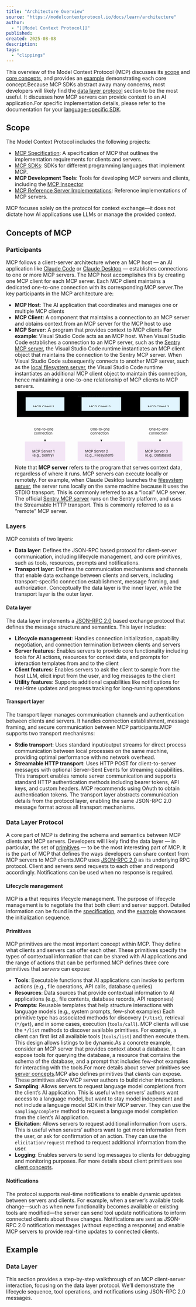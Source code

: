 ```yaml
---
title: "Architecture Overview"
source: "https://modelcontextprotocol.io/docs/learn/architecture"
author:
  - "[[Model Context Protocol]]"
published:
created: 2025-08-08
description:
tags:
  - "clippings"
---
```

This overview of the Model Context Protocol (MCP) discusses its [scope](https://modelcontextprotocol.io/docs/learn/#scope) and [core concepts](https://modelcontextprotocol.io/docs/learn/#concepts-of-mcp), and provides an [example](https://modelcontextprotocol.io/docs/learn/#example) demonstrating each core concept.Because MCP SDKs abstract away many concerns, most developers will likely find the [data layer protocol](https://modelcontextprotocol.io/docs/learn/#data-layer-protocol) section to be the most useful. It discusses how MCP servers can provide context to an AI application.For specific implementation details, please refer to the documentation for your [language-specific SDK](https://modelcontextprotocol.io/docs/sdk).

## Scope

The Model Context Protocol includes the following projects:
- [MCP Specification](https://modelcontextprotocol.io/specification/latest): A specification of MCP that outlines the implementation requirements for clients and servers.
- [MCP SDKs](https://modelcontextprotocol.io/docs/sdk): SDKs for different programming languages that implement MCP.
- **MCP Development Tools**: Tools for developing MCP servers and clients, including the [MCP Inspector](https://github.com/modelcontextprotocol/inspector)
- [MCP Reference Server Implementations](https://github.com/modelcontextprotocol/servers): Reference implementations of MCP servers.

MCP focuses solely on the protocol for context exchange—it does not dictate how AI applications use LLMs or manage the provided context.

## Concepts of MCP

### Participants

MCP follows a client-server architecture where an MCP host — an AI application like [Claude Code](https://www.anthropic.com/claude-code) or [Claude Desktop](https://www.claude.ai/download) — establishes connections to one or more MCP servers. The MCP host accomplishes this by creating one MCP client for each MCP server. Each MCP client maintains a dedicated one-to-one connection with its corresponding MCP server.The key participants in the MCP architecture are:
- **MCP Host**: The AI application that coordinates and manages one or multiple MCP clients
- **MCP Client**: A component that maintains a connection to an MCP server and obtains context from an MCP server for the MCP host to use
- **MCP Server**: A program that provides context to MCP clients
**For example**: Visual Studio Code acts as an MCP host. When Visual Studio Code establishes a connection to an MCP server, such as the [Sentry MCP server](https://docs.sentry.io/product/sentry-mcp/), the Visual Studio Code runtime instantiates an MCP client object that maintains the connection to the Sentry MCP server. When Visual Studio Code subsequently connects to another MCP server, such as the [local filesystem server](https://github.com/modelcontextprotocol/servers/tree/main/src/filesystem), the Visual Studio Code runtime instantiates an additional MCP client object to maintain this connection, hence maintaining a one-to-one relationship of MCP clients to MCP servers.<svg aria-roledescription="flowchart-v2" role="graphics-document document" viewBox="0 0 703.859375 296" style="max-width: 703.859375px;" class="flowchart" xmlns:xlink="http://www.w3.org/1999/xlink" xmlns="http://www.w3.org/2000/svg" width="100%" id="_r_1g_"><g><marker orient="auto" markerHeight="8" markerWidth="8" markerUnits="userSpaceOnUse" refY="5" refX="5" viewBox="0 0 10 10" class="marker flowchart-v2" id="_r_1g__flowchart-v2-pointEnd"><path style="stroke-width: 1; stroke-dasharray: 1, 0;" class="arrowMarkerPath" d="M 0 0 L 10 5 L 0 10 z"></path></marker><marker orient="auto" markerHeight="8" markerWidth="8" markerUnits="userSpaceOnUse" refY="5" refX="4.5" viewBox="0 0 10 10" class="marker flowchart-v2" id="_r_1g__flowchart-v2-pointStart"><path style="stroke-width: 1; stroke-dasharray: 1, 0;" class="arrowMarkerPath" d="M 0 5 L 10 10 L 10 0 z"></path></marker><marker orient="auto" markerHeight="11" markerWidth="11" markerUnits="userSpaceOnUse" refY="5" refX="11" viewBox="0 0 10 10" class="marker flowchart-v2" id="_r_1g__flowchart-v2-circleEnd"><circle style="stroke-width: 1; stroke-dasharray: 1, 0;" class="arrowMarkerPath" r="5" cy="5" cx="5"></circle></marker><marker orient="auto" markerHeight="11" markerWidth="11" markerUnits="userSpaceOnUse" refY="5" refX="-1" viewBox="0 0 10 10" class="marker flowchart-v2" id="_r_1g__flowchart-v2-circleStart"><circle style="stroke-width: 1; stroke-dasharray: 1, 0;" class="arrowMarkerPath" r="5" cy="5" cx="5"></circle></marker><marker orient="auto" markerHeight="11" markerWidth="11" markerUnits="userSpaceOnUse" refY="5.2" refX="12" viewBox="0 0 11 11" class="marker cross flowchart-v2" id="_r_1g__flowchart-v2-crossEnd"><path style="stroke-width: 2; stroke-dasharray: 1, 0;" class="arrowMarkerPath" d="M 1,1 l 9,9 M 10,1 l -9,9"></path></marker><marker orient="auto" markerHeight="11" markerWidth="11" markerUnits="userSpaceOnUse" refY="5.2" refX="-1" viewBox="0 0 11 11" class="marker cross flowchart-v2" id="_r_1g__flowchart-v2-crossStart"><path style="stroke-width: 2; stroke-dasharray: 1, 0;" class="arrowMarkerPath" d="M 1,1 l 9,9 M 10,1 l -9,9"></path></marker><g class="root"><g class="clusters"><g data-look="classic" id="subGraph0" class="cluster"><rect height="104" width="687.859375" y="8" x="8" style=""></rect><g transform="translate(253.5, 8)" class="cluster-label"><foreignObject height="24" width="196.859375"><p><span></span></p><p>MCP Host (AI Application)</p><p></p></foreignObject></g></g></g><g class="edgePaths"><path marker-end="url(#_r_1g__flowchart-v2-pointEnd)" style="" class="edge-thickness-normal edge-pattern-solid edge-thickness-normal edge-pattern-solid flowchart-link" id="L_Client1_Server1_0" d="M120.664,87L120.664,91.167C120.664,95.333,120.664,103.667,120.664,116C120.664,128.333,120.664,144.667,120.664,160.333C120.664,176,120.664,191,120.664,198.5L120.664,206"></path><path marker-end="url(#_r_1g__flowchart-v2-pointEnd)" style="" class="edge-thickness-normal edge-pattern-solid edge-thickness-normal edge-pattern-solid flowchart-link" id="L_Client2_Server2_1" d="M346.445,87L346.445,91.167C346.445,95.333,346.445,103.667,346.445,116C346.445,128.333,346.445,144.667,346.445,160.333C346.445,176,346.445,191,346.445,198.5L346.445,206"></path><path marker-end="url(#_r_1g__flowchart-v2-pointEnd)" style="" class="edge-thickness-normal edge-pattern-solid edge-thickness-normal edge-pattern-solid flowchart-link" id="L_Client3_Server3_2" d="M581.508,87L581.508,91.167C581.508,95.333,581.508,103.667,581.508,116C581.508,128.333,581.508,144.667,581.508,160.333C581.508,176,581.508,191,581.508,198.5L581.508,206"></path></g><g class="edgeLabels"><g transform="translate(120.6640625, 161)" class="edgeLabel"><g transform="translate(-44.390625, -24)" class="label"><foreignObject height="48" width="88.78125"><p><span></span></p><p>One-to-one<br>connection</p><p></p></foreignObject></g></g><g transform="translate(346.4453125, 161)" class="edgeLabel"><g transform="translate(-44.390625, -24)" class="label"><foreignObject height="48" width="88.78125"><p><span></span></p><p>One-to-one<br>connection</p><p></p></foreignObject></g></g><g transform="translate(581.5078125, 161)" class="edgeLabel"><g transform="translate(-44.390625, -24)" class="label"><foreignObject height="48" width="88.78125"><p><span></span></p><p>One-to-one<br>connection</p><p></p></foreignObject></g></g></g><g class="nodes"><g transform="translate(120.6640625, 60)" id="flowchart-Client1-18" class="node default"><rect height="54" width="155.328125" y="-27" x="-77.6640625" style="fill:#e1f5fe !important" class="basic label-container"></rect><g transform="translate(-47.6640625, -12)" style="" class="label"><rect></rect><foreignObject height="24" width="95.328125"><p><span></span></p><p>MCP Client 1</p><p></p></foreignObject></g></g><g transform="translate(346.4453125, 60)" id="flowchart-Client2-19" class="node default"><rect height="54" width="158.578125" y="-27" x="-79.2890625" style="fill:#e1f5fe !important" class="basic label-container"></rect><g transform="translate(-49.2890625, -12)" style="" class="label"><rect></rect><foreignObject height="24" width="98.578125"><p><span></span></p><p>MCP Client 2</p><p></p></foreignObject></g></g><g transform="translate(581.5078125, 60)" id="flowchart-Client3-20" class="node default"><rect height="54" width="158.703125" y="-27" x="-79.3515625" style="fill:#e1f5fe !important" class="basic label-container"></rect><g transform="translate(-49.3515625, -12)" style="" class="label"><rect></rect><foreignObject height="24" width="98.703125"><p><span></span></p><p>MCP Client 3</p><p></p></foreignObject></g></g><g transform="translate(120.6640625, 249)" id="flowchart-Server1-21" class="node default"><rect height="78" width="161.765625" y="-39" x="-80.8828125" style="fill:#f3e5f5 !important" class="basic label-container"></rect><g transform="translate(-50.8828125, -24)" style="" class="label"><rect></rect><foreignObject height="48" width="101.765625"><p><span></span></p><p>MCP Server 1<br>(e.g., Sentry)</p><p></p></foreignObject></g></g><g transform="translate(346.4453125, 249)" id="flowchart-Server2-22" class="node default"><rect height="78" width="189.796875" y="-39" x="-94.8984375" style="fill:#f3e5f5 !important" class="basic label-container"></rect><g transform="translate(-64.8984375, -24)" style="" class="label"><rect></rect><foreignObject height="48" width="129.796875"><p><span></span></p><p>MCP Server 2<br>(e.g., Filesystem)</p><p></p></foreignObject></g></g><g transform="translate(581.5078125, 249)" id="flowchart-Server3-23" class="node default"><rect height="78" width="180.328125" y="-39" x="-90.1640625" style="fill:#f3e5f5 !important" class="basic label-container"></rect><g transform="translate(-60.1640625, -24)" style="" class="label"><rect></rect><foreignObject height="48" width="120.328125"><p><span></span></p><p>MCP Server 3<br>(e.g., Database)</p><p></p></foreignObject></g></g></g></g></g></svg>Note that **MCP server** refers to the program that serves context data, regardless of where it runs. MCP servers can execute locally or remotely. For example, when Claude Desktop launches the [filesystem server](https://github.com/modelcontextprotocol/servers/tree/main/src/filesystem), the server runs locally on the same machine because it uses the STDIO transport. This is commonly referred to as a “local” MCP server. The official [Sentry MCP server](https://docs.sentry.io/product/sentry-mcp/) runs on the Sentry platform, and uses the Streamable HTTP transport. This is commonly referred to as a “remote” MCP server.

### Layers

MCP consists of two layers:
- **Data layer**: Defines the JSON-RPC based protocol for client-server communication, including lifecycle management, and core primitives, such as tools, resources, prompts and notifications.
- **Transport layer**: Defines the communication mechanisms and channels that enable data exchange between clients and servers, including transport-specific connection establishment, message framing, and authorization.
Conceptually the data layer is the inner layer, while the transport layer is the outer layer.

#### Data layer

The data layer implements a [JSON-RPC 2.0](https://www.jsonrpc.org/) based exchange protocol that defines the message structure and semantics. This layer includes:
- **Lifecycle management**: Handles connection initialization, capability negotiation, and connection termination between clients and servers
- **Server features**: Enables servers to provide core functionality including tools for AI actions, resources for context data, and prompts for interaction templates from and to the client
- **Client features**: Enables servers to ask the client to sample from the host LLM, elicit input from the user, and log messages to the client
- **Utility features**: Supports additional capabilities like notifications for real-time updates and progress tracking for long-running operations

#### Transport layer

The transport layer manages communication channels and authentication between clients and servers. It handles connection establishment, message framing, and secure communication between MCP participants.MCP supports two transport mechanisms:
- **Stdio transport**: Uses standard input/output streams for direct process communication between local processes on the same machine, providing optimal performance with no network overhead.
- **Streamable HTTP transport**: Uses HTTP POST for client-to-server messages with optional Server-Sent Events for streaming capabilities. This transport enables remote server communication and supports standard HTTP authentication methods including bearer tokens, API keys, and custom headers. MCP recommends using OAuth to obtain authentication tokens.
The transport layer abstracts communication details from the protocol layer, enabling the same JSON-RPC 2.0 message format across all transport mechanisms.

### Data Layer Protocol

A core part of MCP is defining the schema and semantics between MCP clients and MCP servers. Developers will likely find the data layer — in particular, the set of [primitives](https://modelcontextprotocol.io/docs/learn/#primitives) — to be the most interesting part of MCP. It is the part of MCP that defines the ways developers can share context from MCP servers to MCP clients.MCP uses [JSON-RPC 2.0](https://www.jsonrpc.org/) as its underlying RPC protocol. Client and servers send requests to each other and respond accordingly. Notifications can be used when no response is required.

#### Lifecycle management

MCP is a that requires lifecycle management. The purpose of lifecycle management is to negotiate the that both client and server support. Detailed information can be found in the [specification](https://modelcontextprotocol.io/specification/2025-06-18/basic/lifecycle), and the [example](https://modelcontextprotocol.io/docs/learn/#example) showcases the initialization sequence.

#### Primitives

MCP primitives are the most important concept within MCP. They define what clients and servers can offer each other. These primitives specify the types of contextual information that can be shared with AI applications and the range of actions that can be performed.MCP defines three core primitives that *servers* can expose:
- **Tools**: Executable functions that AI applications can invoke to perform actions (e.g., file operations, API calls, database queries)
- **Resources**: Data sources that provide contextual information to AI applications (e.g., file contents, database records, API responses)
- **Prompts**: Reusable templates that help structure interactions with language models (e.g., system prompts, few-shot examples)
Each primitive type has associated methods for discovery (`*/list`), retrieval (`*/get`), and in some cases, execution (`tools/call`). MCP clients will use the `*/list` methods to discover available primitives. For example, a client can first list all available tools (`tools/list`) and then execute them. This design allows listings to be dynamic.As a concrete example, consider an MCP server that provides context about a database. It can expose tools for querying the database, a resource that contains the schema of the database, and a prompt that includes few-shot examples for interacting with the tools.For more details about server primitives see [server concepts](https://modelcontextprotocol.io/docs/learn/server-concepts).MCP also defines primitives that *clients* can expose. These primitives allow MCP server authors to build richer interactions.
- **Sampling**: Allows servers to request language model completions from the client’s AI application. This is useful when servers’ authors want access to a language model, but want to stay model independent and not include a language model SDK in their MCP server. They can use the `sampling/complete` method to request a language model completion from the client’s AI application.
- **Elicitation**: Allows servers to request additional information from users. This is useful when servers’ authors want to get more information from the user, or ask for confirmation of an action. They can use the `elicitation/request` method to request additional information from the user.
- **Logging**: Enables servers to send log messages to clients for debugging and monitoring purposes.
For more details about client primitives see [client concepts](https://modelcontextprotocol.io/docs/learn/client-concepts).

#### Notifications

The protocol supports real-time notifications to enable dynamic updates between servers and clients. For example, when a server’s available tools change—such as when new functionality becomes available or existing tools are modified—the server can send tool update notifications to inform connected clients about these changes. Notifications are sent as JSON-RPC 2.0 notification messages (without expecting a response) and enable MCP servers to provide real-time updates to connected clients.

## Example

### Data Layer

This section provides a step-by-step walkthrough of an MCP client-server interaction, focusing on the data layer protocol. We’ll demonstrate the lifecycle sequence, tool operations, and notifications using JSON-RPC 2.0 messages.